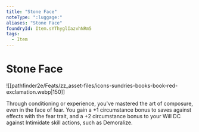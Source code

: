 ```yaml
---
title: "Stone Face"
noteType: ":luggage:"
aliases: "Stone Face"
foundryId: Item.sYThyglIazvhNRm5
tags:
  - Item
---
```


# Stone Face
![[pathfinder2e/Feats/zz_asset-files/icons-sundries-books-book-red-exclamation.webp|150]]

Through conditioning or experience, you've mastered the art of composure, even in the face of fear. You gain a +1 circumstance bonus to saves against effects with the fear trait, and a +2 circumstance bonus to your Will DC against Intimidate skill actions, such as Demoralize.

